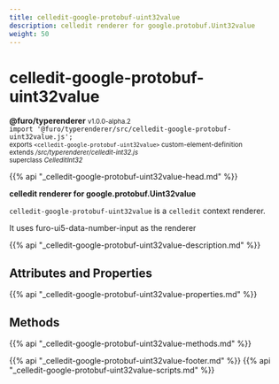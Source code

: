 ```yaml
---
title: celledit-google-protobuf-uint32value
description: celledit renderer for google.protobuf.Uint32value
weight: 50
---
```


# celledit-google-protobuf-uint32value
**@furo/typerenderer** <small>v1.0.0-alpha.2</small>
<br>`import '@furo/typerenderer/src/celledit-google-protobuf-uint32value.js';`<small>
<br>exports `<celledit-google-protobuf-uint32value>` custom-element-definition
<br>extends */src/typerenderer/celledit-int32.js*
<br>superclass *CelleditInt32*</small>

{{% api "_celledit-google-protobuf-uint32value-head.md" %}}

**celledit renderer for google.protobuf.Uint32value**

`celledit-google-protobuf-uint32value` is a `celledit` context renderer.

It uses furo-ui5-data-number-input as the renderer

{{% api "_celledit-google-protobuf-uint32value-description.md" %}}


## Attributes and Properties
{{% api "_celledit-google-protobuf-uint32value-properties.md" %}}



## Methods
{{% api "_celledit-google-protobuf-uint32value-methods.md" %}}





{{% api "_celledit-google-protobuf-uint32value-footer.md" %}}
{{% api "_celledit-google-protobuf-uint32value-scripts.md" %}}
